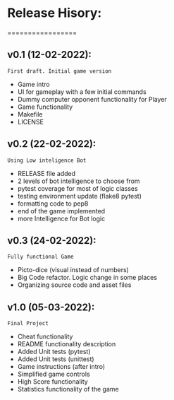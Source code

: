 # Release Hisory:
=================

v0.1 (12-02-2022):
------------------
    First draft. Initial game version

- Game intro
- UI for gameplay with a few initial commands
- Dummy computer opponent functionality for Player
- Game functionality
- Makefile
- LICENSE


v0.2 (22-02-2022):
------------------
    Using Low inteligence Bot

- RELEASE file added
- 2 levels of bot intelligence to choose from
- pytest coverage for most of logic classes
- testing environment update (flake8 pytest)
- formatting code to pep8
- end of the game implemented
- more Intelligence for Bot logic


v0.3 (24-02-2022):
------------------
    Fully functional Game

- Picto-dice (visual instead of numbers)
- Big Code refactor. Logic change in some places
- Organizing source code and asset files


v1.0 (05-03-2022):
------------------
    Final Project

- Cheat functionality
- README functionality description
- Added Unit tests (pytest)
- Added Unit tests (unittest)
- Game instructions (after intro)
- Simplified game controls
- High Score functionality
- Statistics functionality of the game
